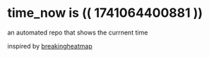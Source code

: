 # time_now is (( 1741064400881 ))

an automated repo that shows the currnent time

inspired by [breakingheatmap](https://github.com/breakingheatmap/breakingheatmap)